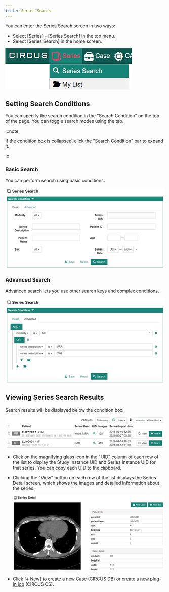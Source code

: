 ```yaml
---
title: Series Search
---
```


You can enter the Series Search screen in two ways:

- Select [Series] - [Series Search] in the top menu.
- Select [Series Search] in the home screen.

![Menu - Series Search](menu-series-search.png)

## Setting Search Conditions

You can specify the search condition in the "Search Condition" on the top of the page. You can toggle search modes using the tab.

:::note

If the condition box is collapsed, click the "Search Condition" bar to expand it.

:::

### Basic Search

You can perform search using basic conditions.

![Search condition (Basic)](series-search-basic-condition.png)

### Advanced Search

Advanced search lets you use other search keys and complex conditions.

![Search condition (Advanced)](series-search-advanced-condition.png)

## Viewing Series Search Results

Search results will be displayed below the condition box.

![Series Search Results](series-search-list.png)

- Click on the magnifying glass icon in the "UID" column of each row of the list to display the Study Instance UID and Series Instance UID for that series. You can copy each UID to the clipboard.

- Clicking the "View" button on each row of the list displays the Series Detail screen, which shows the images and detailed information about the series.

  ![Series Detail Screen](series-detail.png)

- Click [+ New] to [create a new Case](./new-case) (CIRCUS DB) or [create a new plug-in job](./managing-jobs.md) (CIRCUS CS).
